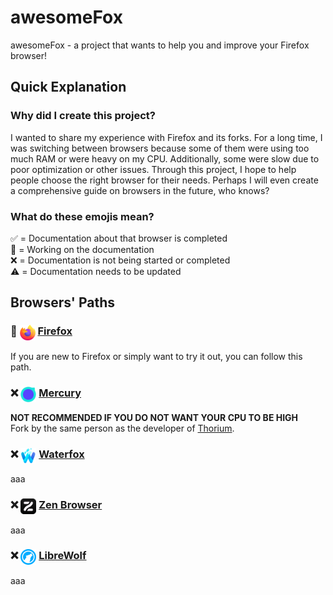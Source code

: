 # awesomeFox
awesomeFox - a project that wants to help you and improve your Firefox browser!

## Quick Explanation
### Why did I create this project?
I wanted to share my experience with Firefox and its forks. For a long time, I was switching between browsers because some of them were using too much RAM or were heavy on my CPU. Additionally, some were slow due to poor optimization or other issues. Through this project, I hope to help people choose the right browser for their needs. Perhaps I will even create a comprehensive guide on browsers in the future, who knows?

### What do these emojis mean?
✅ = Documentation about that browser is completed  
🔨 = Working on the documentation  
❌ = Documentation is not being started or completed  
⚠️ = Documentation needs to be updated  

## Browsers' Paths
### 🔨 <img src="https://raw.githubusercontent.com/techplayz32/awesomeFox/refs/heads/main/images/Firefox_logo%2C_2019.svg.png" height=25 width=25 align=top> [Firefox](https://github.com/techplayz32/awesomeFox/blob/main/docs/firefox.md)
If you are new to Firefox or simply want to try it out, you can follow this path.
### ❌ <img src="https://raw.githubusercontent.com/techplayz32/awesomeFox/refs/heads/main/images/Mercury_256.png" height=25 width=25 align=top> [Mercury](https://github.com/techplayz32/awesomeFox/blob/main/docs/mercury.md) 
**NOT RECOMMENDED IF YOU DO NOT WANT YOUR CPU TO BE HIGH**  
  Fork by the same person as the developer of [Thorium](https://github.com/Alex313031/thorium).
### ❌ <img src="https://raw.githubusercontent.com/techplayz32/awesomeFox/refs/heads/main/images/Waterfox_logo_2019.svg.png" height=25 width=25 align=top> [Waterfox](https://github.com/techplayz32/awesomeFox/blob/main/docs/waterfox.md)
aaa
### ❌ <img src="https://raw.githubusercontent.com/techplayz32/awesomeFox/refs/heads/main/images/zen-black.png" height=25 width=25 align=top> [Zen Browser](https://github.com/techplayz32/awesomeFox/blob/main/docs/zen)
aaa
### ❌ <img src="https://raw.githubusercontent.com/techplayz32/awesomeFox/refs/heads/main/images/LibreWolf_icon.svg.png" height=25 width=25 align=top> [LibreWolf](https://github.com/techplayz32/awesomeFox/blob/main/docs/librewolf.md)
aaa
